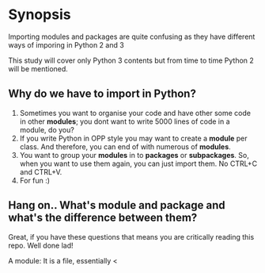 # Synopsis

Importing modules and packages are quite confusing as they have 
different ways of imporing in Python 2 and 3

This study will cover only Python 3 contents but from time to time 
Python 2 will be mentioned.

## Why do we have to import in Python?
1. Sometimes you want to organise your code and have other some code in 
other **modules**; you dont want to write 5000 lines of code in a 
module, do 
you?
2. If you write Python in OPP style you may want to create a **module** 
per 
class. And therefore, you can end of with numerous of **modules**.
3. You want to group your **modules** in to **packages** or 
**subpackages**. So, 
when you want to use them again, you can just import them. No CTRL+C and 
CTRL+V.
4. For fun :)

## Hang on.. What's module and package and what's the difference between them?

Great, if you have these questions that means you are critically reading 
this repo. Well done lad! 

A module: It is a file, essentially <<script>>.py
A package: A folder which contains one or more modules

Ok, now if we want to try out these terminologies, this is when fun get 
started.

Python 2 to 3.3 may not be clever enough to automatically detect a 
folder as a package. Therefore you need an empty '__init__.py' in the 
folder to tell Python interpreter that this is a package.

